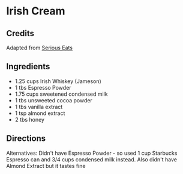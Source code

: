 # Irish Cream

## Credits

Adapted from [Serious Eats](https://www.seriouseats.com/diy-irish-cream-homemade-baileys-recipe) 

## Ingredients

- 1.25 cups Irish Whiskey (Jameson)
- 1 tbs Espresso Powder 
- 1.75 cups sweetened condensed milk
- 1 tbs unsweeted cocoa powder
- 1 tbs vanilla extract
- 1 tsp almond extract
- 2 tbs honey

## Directions

Alternatives: Didn't have Espresso Powder - so used 1 cup Starbucks Espresso can and 3/4 cups condensed milk instead. Also didn't have Almond Extract but it tastes fine


